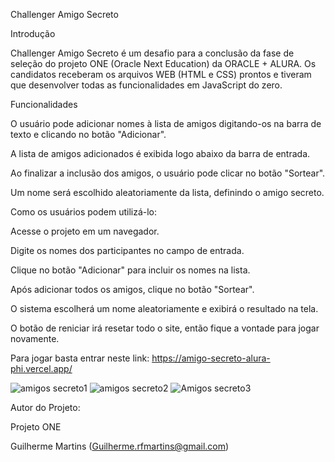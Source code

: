 Challenger Amigo Secreto

Introdução

Challenger Amigo Secreto é um desafio para a conclusão da fase de seleção do projeto ONE (Oracle Next Education) da ORACLE + ALURA.
Os candidatos receberam os arquivos WEB (HTML e CSS) prontos e tiveram que desenvolver todas as funcionalidades em JavaScript do zero.

Funcionalidades

O usuário pode adicionar nomes à lista de amigos digitando-os na barra de texto e clicando no botão "Adicionar".

A lista de amigos adicionados é exibida logo abaixo da barra de entrada.

Ao finalizar a inclusão dos amigos, o usuário pode clicar no botão "Sortear".

Um nome será escolhido aleatoriamente da lista, definindo o amigo secreto.

Como os usuários podem utilizá-lo:

Acesse o projeto em um navegador.

Digite os nomes dos participantes no campo de entrada.

Clique no botão "Adicionar" para incluir os nomes na lista.

Após adicionar todos os amigos, clique no botão "Sortear".

O sistema escolherá um nome aleatoriamente e exibirá o resultado na tela.

O botão de reniciar irá resetar todo o site, então fique a vontade para jogar novamente.

Para jogar basta entrar neste link:
https://amigo-secreto-alura-phi.vercel.app/

![amigos secreto1](https://github.com/user-attachments/assets/89881370-a3eb-460b-9848-acfa9572d39e)
![amigos secreto2](https://github.com/user-attachments/assets/471c9b48-0199-4c53-8db1-6bae64542b34)
![Amigos secreto3](https://github.com/user-attachments/assets/34c1f2a8-e52c-4644-b0e0-72e67cbee8c6)




Autor do Projeto:

Projeto ONE

Guilherme Martins (Guilherme.rfmartins@gmail.com)


